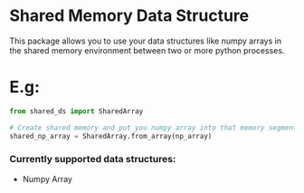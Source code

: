 # Shared Memory Data Structure
This package allows you to use your data structures like numpy arrays in the 
shared memory environment between two or more python processes.

# E.g:
```python
from shared_ds import SharedArray

# Create shared memory and put you numpy array into that memory segment.
shared_np_array = SharedArray.from_array(np_array)

```

### Currently supported data structures:
- Numpy Array
